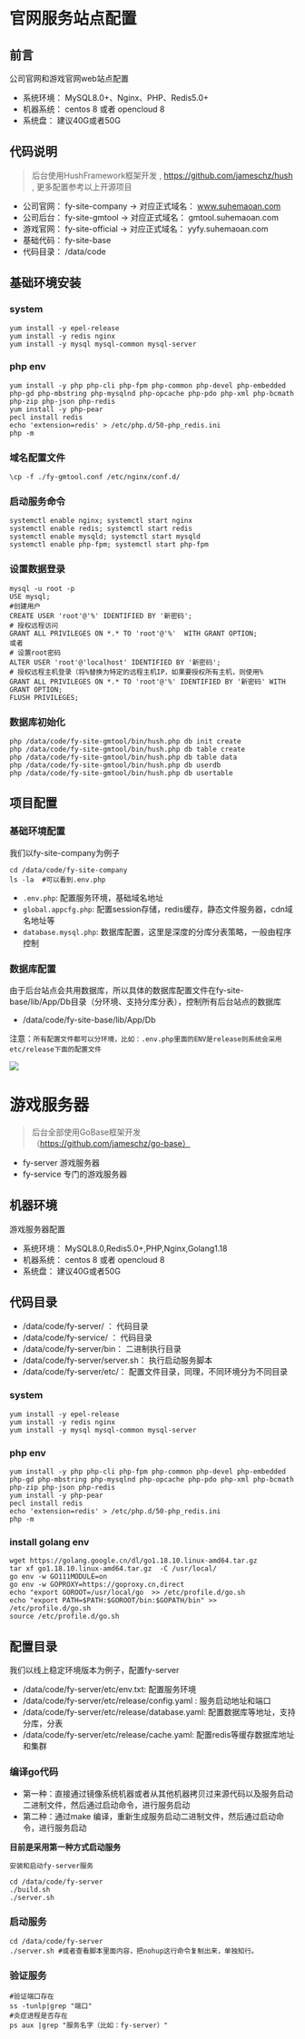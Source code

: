 # 官网服务站点配置

## 前言
公司官网和游戏官网web站点配置
- 系统环境： MySQL8.0+、Nginx、PHP、Redis5.0+
- 机器系统： centos 8 或者 opencloud 8
- 系统盘： 建议40G或者50G

## 代码说明
> 后台使用HushFramework框架开发 , <https://github.com/jameschz/hush> , 更多配置参考以上开源项目

- 公司官网： fy-site-company  -> 对应正式域名： www.suhemaoan.com 
- 公司后台： fy-site-gmtool   -> 对应正式域名： gmtool.suhemaoan.com
- 游戏官网： fy-site-official -> 对应正式域名： yyfy.suhemaoan.com
- 基础代码： fy-site-base
- 代码目录： /data/code

## 基础环境安装
### system 
```
yum install -y epel-release
yum install -y redis nginx
yum install -y mysql mysql-common mysql-server
```
### php env
```
yum install -y php php-cli php-fpm php-common php-devel php-embedded php-gd php-mbstring php-mysqlnd php-opcache php-pdo php-xml php-bcmath php-zip php-json php-redis
yum install -y php-pear
pecl install redis
echo 'extension=redis' > /etc/php.d/50-php_redis.ini
php -m
```
### 域名配置文件
```
\cp -f ./fy-gmtool.conf /etc/nginx/conf.d/
```
### 启动服务命令
```
systemctl enable nginx; systemctl start nginx
systemctl enable redis; systemctl start redis
systemctl enable mysqld; systemctl start mysqld
systemctl enable php-fpm; systemctl start php-fpm
```
### 设置数据登录
```
mysql -u root -p
USE mysql;
#创建用户
CREATE USER 'root'@'%' IDENTIFIED BY '新密码';
# 授权远程访问
GRANT ALL PRIVILEGES ON *.* TO 'root'@'%'  WITH GRANT OPTION;
或者
# 设置root密码
ALTER USER 'root'@'localhost' IDENTIFIED BY '新密码';
# 授权远程主机登录（将%替换为特定的远程主机IP，如果要授权所有主机，则使用%
GRANT ALL PRIVILEGES ON *.* TO 'root'@'%' IDENTIFIED BY '新密码' WITH GRANT OPTION;
FLUSH PRIVILEGES;
```

### 数据库初始化
```
php /data/code/fy-site-gmtool/bin/hush.php db init create
php /data/code/fy-site-gmtool/bin/hush.php db table create
php /data/code/fy-site-gmtool/bin/hush.php db table data
php /data/code/fy-site-gmtool/bin/hush.php db userdb
php /data/code/fy-site-gmtool/bin/hush.php db usertable
```
## 项目配置

### 基础环境配置
我们以fy-site-company为例子
```
cd /data/code/fy-site-company
ls -la  #可以看到.env.php
```
- `.env.php`: 配置服务环境，基础域名地址
- `global.appcfg.php`: 配置session存储，redis缓存，静态文件服务器，cdn域名地址等
- `database.mysql.php`: 数据库配置，这里是深度的分库分表策略，一般由程序控制

### 数据库配置
由于后台站点会共用数据库，所以具体的数据库配置文件在fy-site-base/lib/App/Db目录（分环境、支持分库分表），控制所有后台站点的数据库

- /data/code/fy-site-base/lib/App/Db 

注意：`所有配置文件都可以分环境，比如：.env.php里面的ENV是release则系统会采用etc/release下面的配置文件`

![](https://gitee.com/budongshu/blogimg/raw/master/img/202403222038468.png)



# 游戏服务器
> 后台全部使用GoBase框架开发（https://github.com/jameschz/go-base）

- fy-server 游戏服务器
- fy-service 专门的游戏服务器
  
## 机器环境
游戏服务器配置
- 系统环境： MySQL8.0,Redis5.0+,PHP,Nginx,Golang1.18
- 机器系统： centos 8 或者 opencloud 8
- 系统盘： 建议40G或者50G

## 代码目录
- /data/code/fy-server/ ： 代码目录
- /data/code/fy-service/ ： 代码目录
- /data/code/fy-server/bin： 二进制执行目录
- /data/code/fy-server/server.sh： 执行启动服务脚本
- /data/code/fy-server/etc/： 配置文件目录，同理，不同环境分为不同目录

### system 
```
yum install -y epel-release
yum install -y redis nginx
yum install -y mysql mysql-common mysql-server
```
### php env
```
yum install -y php php-cli php-fpm php-common php-devel php-embedded php-gd php-mbstring php-mysqlnd php-opcache php-pdo php-xml php-bcmath php-zip php-json php-redis
yum install -y php-pear
pecl install redis
echo 'extension=redis' > /etc/php.d/50-php_redis.ini
php -m
```
###  install golang env
```
wget https://golang.google.cn/dl/go1.18.10.linux-amd64.tar.gz
tar xf go1.18.10.linux-amd64.tar.gz  -C /usr/local/
go env -w GO111MODULE=on
go env -w GOPROXY=https://goproxy.cn,direct
echo "export GOROOT=/usr/local/go  >> /etc/profile.d/go.sh 
echo "export PATH=$PATH:$GOROOT/bin:$GOPATH/bin" >> /etc/profile.d/go.sh
source /etc/profile.d/go.sh
```

## 配置目录
我们以线上稳定环境版本为例子，配置fy-server
- /data/code/fy-server/etc/env.txt: 配置服务环境
- /data/code/fy-server/etc/release/config.yaml : 服务启动地址和端口
- /data/code/fy-server/etc/release/database.yaml: 配置数据库等地址，支持分库，分表
- /data/code/fy-server/etc/release/cache.yaml: 配置redis等缓存数据库地址和集群

### 编译go代码
- 第一种：直接通过镜像系统机器或者从其他机器拷贝过来源代码以及服务启动二进制文件，然后通过启动命令，进行服务启动
- 第二种：通过make 编译，重新生成服务启动二进制文件，然后通过启动命令，进行服务启动

**目前是采用第一种方式启动服务** 

`安装和启动fy-server服务`
```
cd /data/code/fy-server
./build.sh
./server.sh
```
### 启动服务 
```
cd /data/code/fy-server
./server.sh #或者查看脚本里面内容，把nohup这行命令复制出来，单独知行。
```
### 验证服务
```
#验证端口存在
ss -tunlp|grep "端口"
#炎症进程是否存在
ps aux |grep "服务名字（比如：fy-server）"
```

